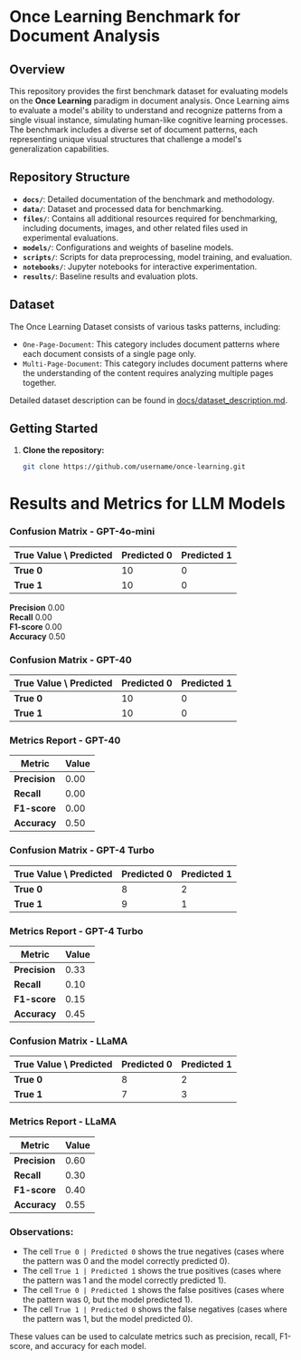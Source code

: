 # Once Learning Benchmark for Document Analysis

## Overview
This repository provides the first benchmark dataset for evaluating models on the **Once Learning** paradigm in document analysis. Once Learning aims to evaluate a model's ability to understand and recognize patterns from a single visual instance, simulating human-like cognitive learning processes. The benchmark includes a diverse set of document patterns, each representing unique visual structures that challenge a model's generalization capabilities.

## Repository Structure
- **`docs/`**: Detailed documentation of the benchmark and methodology.
- **`data/`**: Dataset and processed data for benchmarking.
- **`files/`**: Contains all additional resources required for benchmarking, including documents, images, and other related files used in experimental evaluations.
- **`models/`**: Configurations and weights of baseline models.
- **`scripts/`**: Scripts for data preprocessing, model training, and evaluation.
- **`notebooks/`**: Jupyter notebooks for interactive experimentation.
- **`results/`**: Baseline results and evaluation plots.

## Dataset
The Once Learning Dataset consists of various tasks patterns, including:
- `One-Page-Document`: This category includes document patterns where each document consists of a single page only.
- `Multi-Page-Document`: This category includes document patterns where the understanding of the content requires analyzing multiple pages together.

Detailed dataset description can be found in [docs/dataset_description.md](docs/dataset_description.md).

## Getting Started
1. **Clone the repository:**
   ```bash
   git clone https://github.com/username/once-learning.git

# Results and Metrics for LLM Models

### Confusion Matrix - GPT-4o-mini

| True Value \ Predicted | Predicted 0 | Predicted 1 |
|------------------------|-------------|-------------|
| **True 0**             | 10           | 0           |
| **True 1**             | 10           | 0           |

 **Precision**  0.00  
 **Recall**     0.00  
 **F1-score**   0.00  
 **Accuracy**   0.50  

### Confusion Matrix - GPT-40

| True Value \ Predicted | Predicted 0 | Predicted 1 |
|------------------------|-------------|-------------|
| **True 0**             | 10           | 0           |
| **True 1**             | 10           | 0           |

### Metrics Report - GPT-40

| Metric       | Value |
|--------------|-------|
| **Precision** | 0.00  |
| **Recall**    | 0.00  |
| **F1-score**  | 0.00  |
| **Accuracy**  | 0.50  |

### Confusion Matrix - GPT-4 Turbo

| True Value \ Predicted | Predicted 0 | Predicted 1 |
|------------------------|-------------|-------------|
| **True 0**             | 8           | 2           |
| **True 1**             | 9           | 1           |

### Metrics Report - GPT-4 Turbo

| Metric       | Value |
|--------------|-------|
| **Precision** | 0.33  |
| **Recall**    | 0.10  |
| **F1-score**  | 0.15  |
| **Accuracy**  | 0.45  |

### Confusion Matrix - LLaMA

| True Value \ Predicted | Predicted 0 | Predicted 1 |
|------------------------|-------------|-------------|
| **True 0**             | 8           | 2           |
| **True 1**             | 7           | 3           |

### Metrics Report - LLaMA

| Metric       | Value |
|--------------|-------|
| **Precision** | 0.60  |
| **Recall**    | 0.30  |
| **F1-score**  | 0.40  |
| **Accuracy**  | 0.55  |


### Observations:
- The cell `True 0 | Predicted 0` shows the true negatives (cases where the pattern was 0 and the model correctly predicted 0).
- The cell `True 1 | Predicted 1` shows the true positives (cases where the pattern was 1 and the model correctly predicted 1).
- The cell `True 0 | Predicted 1` shows the false positives (cases where the pattern was 0, but the model predicted 1).
- The cell `True 1 | Predicted 0` shows the false negatives (cases where the pattern was 1, but the model predicted 0).

These values can be used to calculate metrics such as precision, recall, F1-score, and accuracy for each model.

